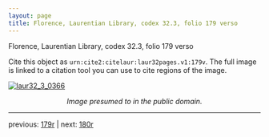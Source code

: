```yaml
---
layout: page
title: Florence, Laurentian Library, codex 32.3, folio 179 verso
---
```


Florence, Laurentian Library, codex 32.3, folio 179 verso

Cite this object as `urn:cite2:citelaur:laur32pages.v1:179v`.  The full image is linked to a citation tool you can use to cite regions of the image.

[![laur32_3_0366](http://www.homermultitext.org/iipsrv?IIIF=/project/homer/pyramidal/deepzoom/citelaur/laur32imgs/v1/laur32_3_0366.tif/full/800,/0/default.jpg)](http://www.homermultitext.org/ict2/?urn=urn:cite2:citelaur:laur32imgs.v1:laur32_3_0366) 

<p style="text-align: center; font-style: italic;">Image presumed to in the public domain.</p>

---

previous: [179r](../179r/) | next: [180r](../180r/)